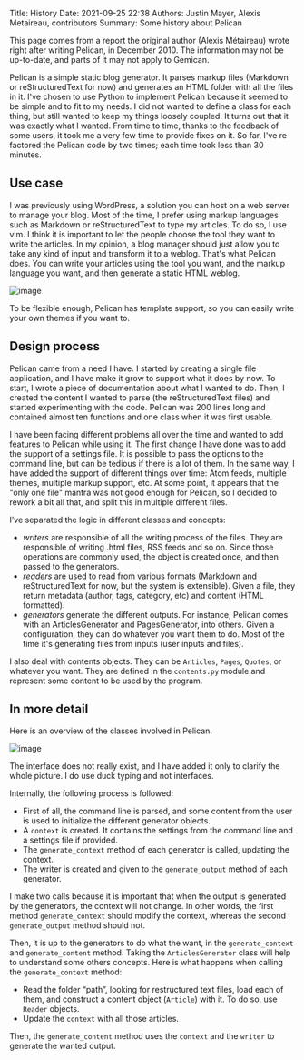 Title: History
Date: 2021-09-25 22:38
Authors: Justin Mayer, Alexis Metaireau, contributors
Summary: Some history about Pelican

This page comes from a report the original author (Alexis Métaireau)
wrote right after writing Pelican, in December 2010. The information may
not be up-to-date, and parts of it may not apply to Gemican.

Pelican is a simple static blog generator. It parses markup files
(Markdown or reStructuredText for now) and generates an HTML folder with
all the files in it. I've chosen to use Python to implement Pelican
because it seemed to be simple and to fit to my needs. I did not wanted
to define a class for each thing, but still wanted to keep my things
loosely coupled. It turns out that it was exactly what I wanted. From
time to time, thanks to the feedback of some users, it took me a very
few time to provide fixes on it. So far, I've re-factored the Pelican
code by two times; each time took less than 30 minutes.

## Use case

I was previously using WordPress, a solution you can host on a web
server to manage your blog. Most of the time, I prefer using markup
languages such as Markdown or reStructuredText to type my articles. To
do so, I use vim. I think it is important to let the people choose the
tool they want to write the articles. In my opinion, a blog manager
should just allow you to take any kind of input and transform it to a
weblog. That's what Pelican does. You can write your articles using the
tool you want, and the markup language you want, and then generate a
static HTML weblog.

![image](_static/overall.png)

To be flexible enough, Pelican has template support, so you can easily
write your own themes if you want to.

## Design process

Pelican came from a need I have. I started by creating a single file
application, and I have make it grow to support what it does by now. To
start, I wrote a piece of documentation about what I wanted to do. Then,
I created the content I wanted to parse (the reStructuredText files) and
started experimenting with the code. Pelican was 200 lines long and
contained almost ten functions and one class when it was first usable.

I have been facing different problems all over the time and wanted to
add features to Pelican while using it. The first change I have done was
to add the support of a settings file. It is possible to pass the
options to the command line, but can be tedious if there is a lot of
them. In the same way, I have added the support of different things over
time: Atom feeds, multiple themes, multiple markup support, etc. At some
point, it appears that the "only one file" mantra was not good enough
for Pelican, so I decided to rework a bit all that, and split this in
multiple different files.

I’ve separated the logic in different classes and concepts:

-   *writers* are responsible of all the writing process of the files.
    They are responsible of writing .html files, RSS feeds and so on.
    Since those operations are commonly used, the object is created
    once, and then passed to the generators.
-   *readers* are used to read from various formats (Markdown and
    reStructuredText for now, but the system is extensible). Given a
    file, they return metadata (author, tags, category, etc) and content
    (HTML formatted).
-   *generators* generate the different outputs. For instance, Pelican
    comes with an ArticlesGenerator and PagesGenerator, into others.
    Given a configuration, they can do whatever you want them to do.
    Most of the time it's generating files from inputs (user inputs and
    files).

I also deal with contents objects. They can be `Articles`, `Pages`,
`Quotes`, or whatever you want. They are defined in the `contents.py`
module and represent some content to be used by the program.

## In more detail

Here is an overview of the classes involved in Pelican.

![image](_static/uml.jpg)

The interface does not really exist, and I have added it only to clarify
the whole picture. I do use duck typing and not interfaces.

Internally, the following process is followed:

-   First of all, the command line is parsed, and some content from the
    user is used to initialize the different generator objects.
-   A `context` is created. It contains the settings from the command
    line and a settings file if provided.
-   The `generate_context` method of each generator is called, updating
    the context.
-   The writer is created and given to the `generate_output` method of
    each generator.

I make two calls because it is important that when the output is
generated by the generators, the context will not change. In other
words, the first method `generate_context` should modify the context,
whereas the second `generate_output` method should not.

Then, it is up to the generators to do what the want, in the
`generate_context` and `generate_content` method. Taking the
`ArticlesGenerator` class will help to understand some others concepts.
Here is what happens when calling the `generate_context` method:

-   Read the folder “path”, looking for restructured text files, load
    each of them, and construct a content object (`Article`) with it. To
    do so, use `Reader` objects.
-   Update the `context` with all those articles.

Then, the `generate_content` method uses the `context` and the `writer`
to generate the wanted output.
